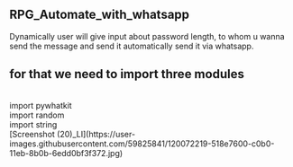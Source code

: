 ## RPG_Automate_with_whatsapp
Dynamically user will give input about password length, to whom u wanna send the message and send it automatically send it via whatsapp.

## for that we need to import three modules 
<br/>
import pywhatkit <br/>
import random <br/>
import string <br/>
[Screenshot (20)_LI](https://user-images.githubusercontent.com/59825841/120072219-518e7600-c0b0-11eb-8b0b-6edd0bf3f372.jpg)

